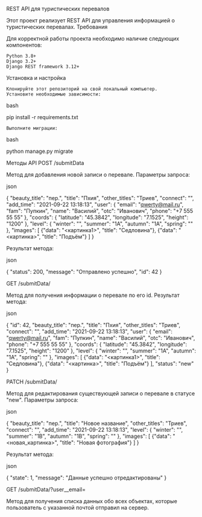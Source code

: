 REST API для туристических перевалов

Этот проект реализует REST API для управления информацией о туристических перевалах.
Требования

Для корректной работы проекта необходимо наличие следующих компонентов:

    Python 3.8+
    Django 3.2+
    Django REST framework 3.12+

Установка и настройка

    Клонируйте этот репозиторий на свой локальный компьютер.
    Установите необходимые зависимости:

bash

pip install -r requirements.txt

    Выполните миграции:

bash

python manage.py migrate

Методы API
POST /submitData

Метод для добавления новой записи о перевале.
Параметры запроса:

json

{
  "beauty_title": "пер.",
  "title": "Пхия",
  "other_titles": "Триев",
  "connect": "",
  "add_time": "2021-09-22 13:18:13",
  "user": {
    "email": "qwerty@mail.ru",
    "fam": "Пупкин",
    "name": "Василий",
    "otc": "Иванович",
    "phone": "+7 555 55 55"
  },
  "coords": {
    "latitude": "45.3842",
    "longitude": "7.1525",
    "height": "1200"
  },
  "level": {
    "winter": "",
    "summer": "1А",
    "autumn": "1А",
    "spring": ""
  },
  "images": [
    {"data": "<картинка1>", "title": "Седловина"},
    {"data": "<картинка>", "title": "Подъём"}
  ]
}

Результат метода:

json

{
  "status": 200,
  "message": "Отправлено успешно",
  "id": 42
}

GET /submitData/<id>

Метод для получения информации о перевале по его id.
Результат метода:

json

{
  "id": 42,
  "beauty_title": "пер.",
  "title": "Пхия",
  "other_titles": "Триев",
  "connect": "",
  "add_time": "2021-09-22 13:18:13",
  "user": {
    "email": "qwerty@mail.ru",
    "fam": "Пупкин",
    "name": "Василий",
    "otc": "Иванович",
    "phone": "+7 555 55 55"
  },
  "coords": {
    "latitude": "45.3842",
    "longitude": "7.1525",
    "height": "1200"
  },
  "level": {
    "winter": "",
    "summer": "1А",
    "autumn": "1А",
    "spring": ""
  },
  "images": [
    {"data": "<картинка1>", "title": "Седловина"},
    {"data": "<картинка>", "title": "Подъём"}
  ],
  "status": "new"
}

PATCH /submitData/<id>

Метод для редактирования существующей записи о перевале в статусе "new".
Параметры запроса:

json

{
  "beauty_title": "пер.",
  "title": "Новое название",
  "other_titles": "Триев",
  "connect": "",
  "add_time": "2021-09-22 13:18:13",
  "level": {
    "winter": "",
    "summer": "1B",
    "autumn": "1B",
    "spring": ""
  },
  "images": [
    {"data": "<новая_картинка>", "title": "Новая фотография"}
  ]
}

Результат метода:

json

{
  "state": 1,
  "message": "Данные успешно отредактированы"
}

GET /submitData/?user__email=<email>

Метод для получения списка данных обо всех объектах, которые пользователь с указанной почтой отправил на сервер.